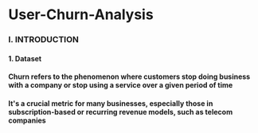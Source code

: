# User-Churn-Analysis
### I. INTRODUCTION 
#### 1. Dataset
#### Churn refers to the phenomenon where customers stop doing business with a company or stop using a service over a given period of time
#### It's a crucial metric for many businesses, especially those in subscription-based or recurring revenue models, such as telecom companies
